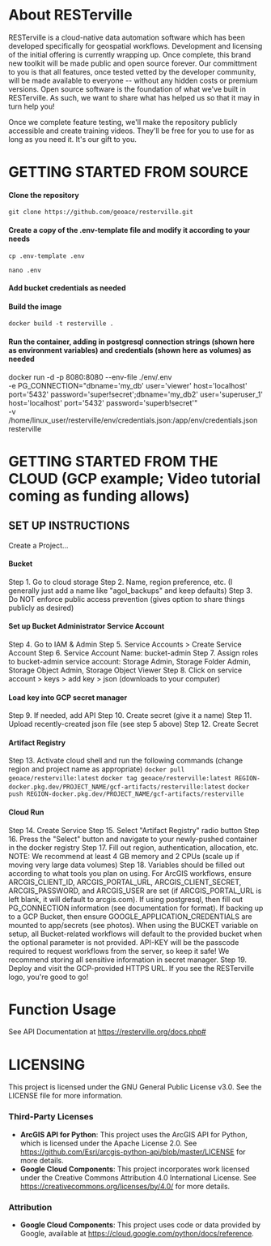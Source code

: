 
# About RESTerville
RESTerville is a cloud-native data automation software which has been developed specifically for geospatial workflows. Development and licensing of the initial offering is currently wrapping up. Once complete, this brand new toolkit will be made public and open source forever. Our committment to you is that all features, once tested vetted by the developer community, will be made available to everyone -- without any hidden costs or premium versions. Open source software is the foundation of what we've built in RESTerville. As such, we want to share what has helped us so that it may in turn help you!

Once we complete feature testing, we'll make the repository publicly accessible and create training videos. They'll be free for you to use for as long as you need it. It's our gift to you.

# GETTING STARTED FROM SOURCE
#### Clone the repository
`git clone https://github.com/geoace/resterville.git`

#### Create a copy of the .env-template file and modify it according to your needs
`cp .env-template .env`

`nano .env`

#### Add bucket credentials as needed

#### Build the image
`docker build -t resterville .`

#### Run the container, adding in postgresql connection strings (shown here as environment variables) and credentials (shown here as volumes) as needed
docker run -d -p 8080:8080 --env-file ./env/.env \
-e PG_CONNECTION="dbname='my_db' user='viewer' host='localhost' port='5432' password='super!secret';dbname='my_db2' user='superuser_1' host='localhost' port='5432' password='superb!secret'" \
-v /home/linux_user/resterville/env/credentials.json:/app/env/credentials.json \
resterville


# GETTING STARTED FROM THE CLOUD (GCP example; Video tutorial coming as funding allows)
## SET UP INSTRUCTIONS
Create a Project...

#### Bucket
Step 1. Go to cloud storage
Step 2. Name, region preference, etc. (I generally just add a name like "agol_backups" and keep defaults)
Step 3. Do NOT enforce public access prevention (gives option to share things publicly as desired)

#### Set up Bucket Administrator Service Account
Step 4. Go to IAM & Admin
Step 5. Service Accounts > Create Service Account
Step 6. Service Account Name: bucket-admin
Step 7. Assign roles to bucket-admin service account: Storage Admin, Storage Folder Admin, Storage Object Admin, Storage Object Viewer
Step 8. Click on service account > keys > add key > json (downloads to your computer)

#### Load key into GCP secret manager
Step 9. If needed, add API
Step 10. Create secret (give it a name)
Step 11. Upload recently-created json file (see step 5 above)
Step 12. Create Secret

#### Artifact Registry
Step 13. Activate cloud shell and run the following commands (change region and project name as appropriate)
`docker pull geoace/resterville:latest`
`docker tag geoace/resterville:latest REGION-docker.pkg.dev/PROJECT_NAME/gcf-artifacts/resterville:latest`
`docker push REGION-docker.pkg.dev/PROJECT_NAME/gcf-artifacts/resterville`

#### Cloud Run
Step 14. Create Service
Step 15. Select "Artifact Registry" radio button
Step 16. Press the "Select" button and navigate to your newly-pushed container in the docker registry
Step 17. Fill out region, authentication, allocation, etc. NOTE: We recommend at least 4 GB memory and 2 CPUs (scale up if moving very large data volumes)
Step 18. Variables should be filled out according to what tools you plan on using. For ArcGIS workflows, ensure ARCGIS_CLIENT_ID, ARCGIS_PORTAL_URL, ARCGIS_CLIENT_SECRET, ARCGIS_PASSWORD, and ARCGIS_USER are set (if ARCGIS_PORTAL_URL is left blank, it will default to arcgis.com). If using postgresql, then fill out PG_CONNECTION information (see documentation for format). If backing up to a GCP Bucket, then ensure GOOGLE_APPLICATION_CREDENTIALS are mounted to app/secrets (see photos). When using the BUCKET variable on setup, all Bucket-related workflows will default to the provided bucket when the optional parameter is not provided. API-KEY will be the passcode required to request workflows from the server, so keep it safe! We recommend storing all sensitive information in secret manager. 
Step 19. Deploy and visit the GCP-provided HTTPS URL. If you see the RESTerville logo, you're good to go!

# Function Usage
See API Documentation at https://resterville.org/docs.php#

# LICENSING

This project is licensed under the GNU General Public License v3.0. See the LICENSE file for more information.

### Third-Party Licenses

- **ArcGIS API for Python**: This project uses the ArcGIS API for Python, which is licensed under the Apache License 2.0. See https://github.com/Esri/arcgis-python-api/blob/master/LICENSE for more details.
- **Google Cloud Components**: This project incorporates work licensed under the Creative Commons Attribution 4.0 International License. See https://creativecommons.org/licenses/by/4.0/ for more details.

### Attribution

- **Google Cloud Components**: This project uses code or data provided by Google, available at https://cloud.google.com/python/docs/reference.






